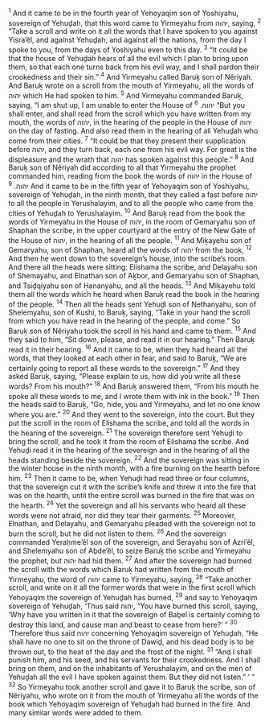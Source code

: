 <sup>1</sup> And it came to be in the fourth year of Yehoyaqim son of Yoshiyahu, sovereign of Yehuḏah, that this word came to Yirmeyahu from יהוה, saying,
<sup>2</sup> “Take a scroll and write on it all the words that I have spoken to you against Yisra’ĕl, and against Yehuḏah, and against all the nations, from the day I spoke to you, from the days of Yoshiyahu even to this day.
<sup>3</sup> “It could be that the house of Yehuḏah hears of all the evil which I plan to bring upon them, so that each one turns back from his evil way, and I shall pardon their crookedness and their sin.”
<sup>4</sup> And Yirmeyahu called Baruḵ son of Nĕriyah. And Baruḵ wrote on a scroll from the mouth of Yirmeyahu, all the words of יהוה which He had spoken to him.
<sup>5</sup> And Yirmeyahu commanded Baruḵ, saying, “I am shut up, I am unable to enter the House of יהוה.
<sup>6</sup> “But you shall enter, and shall read from the scroll which you have written from my mouth, the words of יהוה, in the hearing of the people in the House of יהוה on the day of fasting. And also read them in the hearing of all Yehuḏah who come from their cities.
<sup>7</sup> “It could be that they present their supplication before יהוה, and they turn back, each one from his evil way. For great is the displeasure and the wrath that יהוה has spoken against this people.”
<sup>8</sup> And Baruḵ son of Nĕriyah did according to all that Yirmeyahu the prophet commanded him, reading from the book the words of יהוה in the House of יהוה.
<sup>9</sup> And it came to be in the fifth year of Yehoyaqim son of Yoshiyahu, sovereign of Yehuḏah, in the ninth month, that they called a fast before יהוה to all the people in Yerushalayim, and to all the people who came from the cities of Yehuḏah to Yerushalayim.
<sup>10</sup> And Baruḵ read from the book the words of Yirmeyahu in the House of יהוה, in the room of Gemaryahu son of Shaphan the scribe, in the upper courtyard at the entry of the New Gate of the House of יהוה, in the hearing of all the people.
<sup>11</sup> And Miḵayehu son of Gemaryahu, son of Shaphan, heard all the words of יהוה from the book,
<sup>12</sup> And then he went down to the sovereign’s house, into the scribe’s room. And there all the heads were sitting: Elishama the scribe, and Delayahu son of Shemayahu, and Elnathan son of Aḵbor, and Gemaryahu son of Shaphan, and Tsiḏqiyahu son of Ḥananyahu, and all the heads.
<sup>13</sup> And Miḵayehu told them all the words which he heard when Baruḵ read the book in the hearing of the people.
<sup>14</sup> Then all the heads sent Yehuḏi son of Nethanyahu, son of Shelemyahu, son of Kushi, to Baruḵ, saying, “Take in your hand the scroll from which you have read in the hearing of the people, and come.” So Baruḵ son of Nĕriyahu took the scroll in his hand and came to them.
<sup>15</sup> And they said to him, “Sit down, please, and read it in our hearing.” Then Baruḵ read it in their hearing.
<sup>16</sup> And it came to be, when they had heard all the words, that they looked at each other in fear, and said to Baruḵ, “We are certainly going to report all these words to the sovereign.”
<sup>17</sup> And they asked Baruḵ, saying, “Please explain to us, how did you write all these words? From his mouth?”
<sup>18</sup> And Baruḵ answered them, “From his mouth he spoke all these words to me, and I wrote them with ink in the book.”
<sup>19</sup> Then the heads said to Baruḵ, “Go, hide, you and Yirmeyahu, and let no one know where you are.”
<sup>20</sup> And they went to the sovereign, into the court. But they put the scroll in the room of Elishama the scribe, and told all the words in the hearing of the sovereign.
<sup>21</sup> The sovereign therefore sent Yehuḏi to bring the scroll, and he took it from the room of Elishama the scribe. And Yehuḏi read it in the hearing of the sovereign and in the hearing of all the heads standing beside the sovereign.
<sup>22</sup> And the sovereign was sitting in the winter house in the ninth month, with a fire burning on the hearth before him.
<sup>23</sup> Then it came to be, when Yehuḏi had read three or four columns, that the sovereign cut it with the scribe’s knife and threw it into the fire that was on the hearth, until the entire scroll was burned in the fire that was on the hearth.
<sup>24</sup> Yet the sovereign and all his servants who heard all these words were not afraid, nor did they tear their garments.
<sup>25</sup> Moreover, Elnathan, and Delayahu, and Gemaryahu pleaded with the sovereign not to burn the scroll, but he did not listen to them.
<sup>26</sup> And the sovereign commanded Yeraḥme’ĕl son of the sovereign, and Serayahu son of Azri’ĕl, and Shelemyahu son of Aḇde’ĕl, to seize Baruḵ the scribe and Yirmeyahu the prophet, but יהוה had hid them.
<sup>27</sup> And after the sovereign had burned the scroll with the words which Baruḵ had written from the mouth of Yirmeyahu, the word of יהוה came to Yirmeyahu, saying,
<sup>28</sup> “Take another scroll, and write on it all the former words that were in the first scroll which Yehoyaqim the sovereign of Yehuḏah has burned,
<sup>29</sup> and say to Yehoyaqim sovereign of Yehuḏah, ‘Thus said יהוה, “You have burned this scroll, saying, ‘Why have you written in it that the sovereign of Baḇel is certainly coming to destroy this land, and cause man and beast to cease from here?’ ”
<sup>30</sup> ‘Therefore thus said יהוה concerning Yehoyaqim sovereign of Yehuḏah, “He shall have no one to sit on the throne of Dawiḏ, and his dead body is to be thrown out, to the heat of the day and the frost of the night.
<sup>31</sup> “And I shall punish him, and his seed, and his servants for their crookedness. And I shall bring on them, and on the inhabitants of Yerushalayim, and on the men of Yehuḏah all the evil I have spoken against them. But they did not listen.” ’ ”
<sup>32</sup> So Yirmeyahu took another scroll and gave it to Baruḵ the scribe, son of Nĕriyahu, who wrote on it from the mouth of Yirmeyahu all the words of the book which Yehoyaqim sovereign of Yehuḏah had burned in the fire. And many similar words were added to them.
